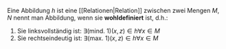 Eine Abbildung $h$ ist eine [[Relationen|Relation]] zwischen zwei Mengen $M, N$ nennt man Abbildung, wenn sie **wohldefiniert** ist, d.h.:
1. Sie linksvollständig ist: $\exists \text{(mind. 1)}(x, z) \in h \forall x \in M$ 
2. Sie rechtseindeutig ist: $\exists \text{(max. 1)} (x, z) \in h \forall x \in M$ 

